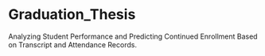 # Graduation_Thesis
Analyzing Student Performance and Predicting Continued Enrollment Based on Transcript and Attendance Records. 
